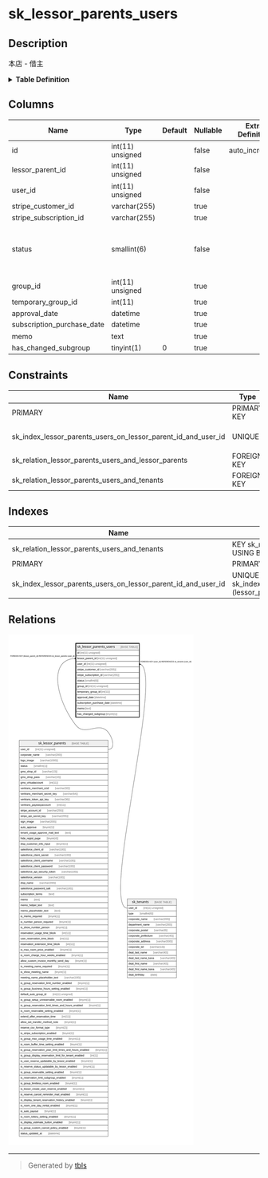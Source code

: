 # sk_lessor_parents_users

## Description

本店 - 借主

<details>
<summary><strong>Table Definition</strong></summary>

```sql
CREATE TABLE `sk_lessor_parents_users` (
  `id` int(11) unsigned NOT NULL AUTO_INCREMENT COMMENT 'ID',
  `lessor_parent_id` int(11) unsigned NOT NULL COMMENT '本店ID',
  `user_id` int(11) unsigned NOT NULL COMMENT 'ユーザーID',
  `stripe_customer_id` varchar(255) DEFAULT NULL,
  `stripe_subscription_id` varchar(255) DEFAULT NULL,
  `status` smallint(6) NOT NULL COMMENT '1:承認済み、2:承認待ち、3:NGユーザー',
  `group_id` int(11) unsigned DEFAULT NULL COMMENT 'グループID',
  `temporary_group_id` int(11) DEFAULT NULL,
  `approval_date` datetime DEFAULT NULL,
  `subscription_purchase_date` datetime DEFAULT NULL,
  `memo` text COMMENT 'メモ',
  `has_changed_subgroup` tinyint(1) DEFAULT '0',
  PRIMARY KEY (`id`),
  UNIQUE KEY `sk_index_lessor_parents_users_on_lessor_parent_id_and_user_id` (`lessor_parent_id`,`user_id`),
  KEY `sk_relation_lessor_parents_users_and_tenants` (`user_id`),
  CONSTRAINT `sk_relation_lessor_parents_users_and_lessor_parents` FOREIGN KEY (`lessor_parent_id`) REFERENCES `sk_lessor_parents` (`user_id`) ON DELETE CASCADE ON UPDATE CASCADE,
  CONSTRAINT `sk_relation_lessor_parents_users_and_tenants` FOREIGN KEY (`user_id`) REFERENCES `sk_tenants` (`user_id`) ON DELETE CASCADE ON UPDATE CASCADE
) ENGINE=InnoDB AUTO_INCREMENT=[Redacted by tbls] DEFAULT CHARSET=utf8 COMMENT='本店 - 借主'
```

</details>

## Columns

| Name | Type | Default | Nullable | Extra Definition | Children | Parents | Comment |
| ---- | ---- | ------- | -------- | ---------------- | -------- | ------- | ------- |
| id | int(11) unsigned |  | false | auto_increment |  |  | ID |
| lessor_parent_id | int(11) unsigned |  | false |  |  | [sk_lessor_parents](sk_lessor_parents.md) | 本店ID |
| user_id | int(11) unsigned |  | false |  |  | [sk_tenants](sk_tenants.md) | ユーザーID |
| stripe_customer_id | varchar(255) |  | true |  |  |  |  |
| stripe_subscription_id | varchar(255) |  | true |  |  |  |  |
| status | smallint(6) |  | false |  |  |  | 1:承認済み、2:承認待ち、3:NGユーザー |
| group_id | int(11) unsigned |  | true |  |  |  | グループID |
| temporary_group_id | int(11) |  | true |  |  |  |  |
| approval_date | datetime |  | true |  |  |  |  |
| subscription_purchase_date | datetime |  | true |  |  |  |  |
| memo | text |  | true |  |  |  | メモ |
| has_changed_subgroup | tinyint(1) | 0 | true |  |  |  |  |

## Constraints

| Name | Type | Definition |
| ---- | ---- | ---------- |
| PRIMARY | PRIMARY KEY | PRIMARY KEY (id) |
| sk_index_lessor_parents_users_on_lessor_parent_id_and_user_id | UNIQUE | UNIQUE KEY sk_index_lessor_parents_users_on_lessor_parent_id_and_user_id (lessor_parent_id, user_id) |
| sk_relation_lessor_parents_users_and_lessor_parents | FOREIGN KEY | FOREIGN KEY (lessor_parent_id) REFERENCES sk_lessor_parents (user_id) |
| sk_relation_lessor_parents_users_and_tenants | FOREIGN KEY | FOREIGN KEY (user_id) REFERENCES sk_tenants (user_id) |

## Indexes

| Name | Definition |
| ---- | ---------- |
| sk_relation_lessor_parents_users_and_tenants | KEY sk_relation_lessor_parents_users_and_tenants (user_id) USING BTREE |
| PRIMARY | PRIMARY KEY (id) USING BTREE |
| sk_index_lessor_parents_users_on_lessor_parent_id_and_user_id | UNIQUE KEY sk_index_lessor_parents_users_on_lessor_parent_id_and_user_id (lessor_parent_id, user_id) USING BTREE |

## Relations

![er](sk_lessor_parents_users.svg)

---

> Generated by [tbls](https://github.com/k1LoW/tbls)
